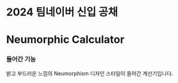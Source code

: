2024 팀네이버 신입 공채
======================

# Neumorphic Calculator

### 들어간 기능
밝고 부드러운 느낌의 Neumorphism 디자인 스타일이 들어간 계산기입니다.
